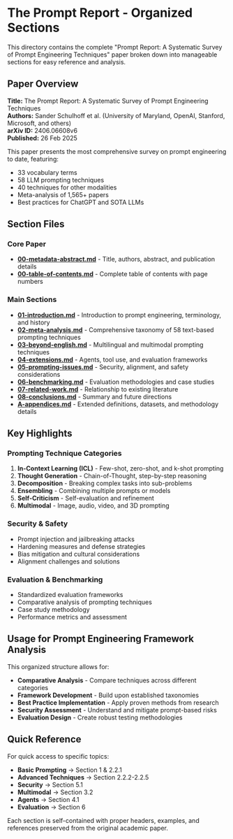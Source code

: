 # The Prompt Report - Organized Sections

This directory contains the complete "Prompt Report: A Systematic Survey of Prompt Engineering Techniques" paper broken down into manageable sections for easy reference and analysis.

## Paper Overview

**Title:** The Prompt Report: A Systematic Survey of Prompt Engineering Techniques  
**Authors:** Sander Schulhoff et al. (University of Maryland, OpenAI, Stanford, Microsoft, and others)  
**arXiv ID:** 2406.06608v6  
**Published:** 26 Feb 2025  

This paper presents the most comprehensive survey on prompt engineering to date, featuring:
- 33 vocabulary terms
- 58 LLM prompting techniques 
- 40 techniques for other modalities
- Meta-analysis of 1,565+ papers
- Best practices for ChatGPT and SOTA LLMs

## Section Files

### Core Paper
- **[00-metadata-abstract.md](00-metadata-abstract.md)** - Title, authors, abstract, and publication details
- **[00-table-of-contents.md](00-table-of-contents.md)** - Complete table of contents with page numbers

### Main Sections
- **[01-introduction.md](01-introduction.md)** - Introduction to prompt engineering, terminology, and history
- **[02-meta-analysis.md](02-meta-analysis.md)** - Comprehensive taxonomy of 58 text-based prompting techniques
- **[03-beyond-english.md](03-beyond-english.md)** - Multilingual and multimodal prompting techniques
- **[04-extensions.md](04-extensions.md)** - Agents, tool use, and evaluation frameworks
- **[05-prompting-issues.md](05-prompting-issues.md)** - Security, alignment, and safety considerations
- **[06-benchmarking.md](06-benchmarking.md)** - Evaluation methodologies and case studies
- **[07-related-work.md](07-related-work.md)** - Relationship to existing literature
- **[08-conclusions.md](08-conclusions.md)** - Summary and future directions
- **[A-appendices.md](A-appendices.md)** - Extended definitions, datasets, and methodology details

## Key Highlights

### Prompting Technique Categories
1. **In-Context Learning (ICL)** - Few-shot, zero-shot, and k-shot prompting
2. **Thought Generation** - Chain-of-Thought, step-by-step reasoning
3. **Decomposition** - Breaking complex tasks into sub-problems
4. **Ensembling** - Combining multiple prompts or models
5. **Self-Criticism** - Self-evaluation and refinement
6. **Multimodal** - Image, audio, video, and 3D prompting

### Security & Safety
- Prompt injection and jailbreaking attacks
- Hardening measures and defense strategies
- Bias mitigation and cultural considerations
- Alignment challenges and solutions

### Evaluation & Benchmarking
- Standardized evaluation frameworks
- Comparative analysis of prompting techniques
- Case study methodology
- Performance metrics and assessment

## Usage for Prompt Engineering Framework Analysis

This organized structure allows for:
- **Comparative Analysis** - Compare techniques across different categories
- **Framework Development** - Build upon established taxonomies
- **Best Practice Implementation** - Apply proven methods from research
- **Security Assessment** - Understand and mitigate prompt-based risks
- **Evaluation Design** - Create robust testing methodologies

## Quick Reference

For quick access to specific topics:
- **Basic Prompting** → Section 1 & 2.2.1
- **Advanced Techniques** → Section 2.2.2-2.2.5
- **Security** → Section 5.1
- **Multimodal** → Section 3.2
- **Agents** → Section 4.1
- **Evaluation** → Section 6

Each section is self-contained with proper headers, examples, and references preserved from the original academic paper.